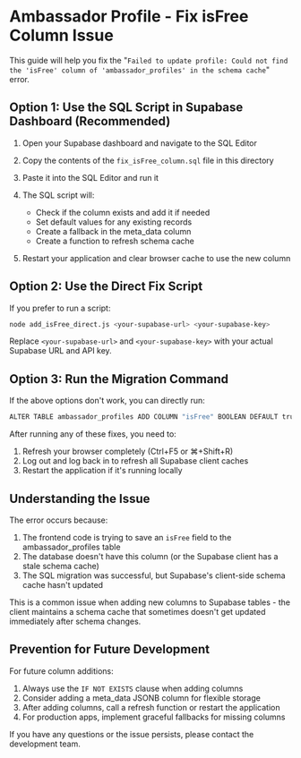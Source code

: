 # Ambassador Profile - Fix isFree Column Issue

This guide will help you fix the "`Failed to update profile: Could not find the 'isFree' column of 'ambassador_profiles' in the schema cache`" error.

## Option 1: Use the SQL Script in Supabase Dashboard (Recommended)

1. Open your Supabase dashboard and navigate to the SQL Editor
2. Copy the contents of the `fix_isFree_column.sql` file in this directory
3. Paste it into the SQL Editor and run it
4. The SQL script will:
   - Check if the column exists and add it if needed
   - Set default values for any existing records
   - Create a fallback in the meta_data column 
   - Create a function to refresh schema cache

5. Restart your application and clear browser cache to use the new column

## Option 2: Use the Direct Fix Script

If you prefer to run a script:

```bash
node add_isFree_direct.js <your-supabase-url> <your-supabase-key>
```

Replace `<your-supabase-url>` and `<your-supabase-key>` with your actual Supabase URL and API key.

## Option 3: Run the Migration Command

If the above options don't work, you can directly run:

```bash
ALTER TABLE ambassador_profiles ADD COLUMN "isFree" BOOLEAN DEFAULT true;
```

After running any of these fixes, you need to:

1. Refresh your browser completely (Ctrl+F5 or ⌘+Shift+R)
2. Log out and log back in to refresh all Supabase client caches
3. Restart the application if it's running locally

## Understanding the Issue

The error occurs because:

1. The frontend code is trying to save an `isFree` field to the ambassador_profiles table
2. The database doesn't have this column (or the Supabase client has a stale schema cache)
3. The SQL migration was successful, but Supabase's client-side schema cache hasn't updated

This is a common issue when adding new columns to Supabase tables - the client maintains a schema cache that sometimes doesn't get updated immediately after schema changes.

## Prevention for Future Development

For future column additions:

1. Always use the `IF NOT EXISTS` clause when adding columns
2. Consider adding a meta_data JSONB column for flexible storage
3. After adding columns, call a refresh function or restart the application
4. For production apps, implement graceful fallbacks for missing columns

If you have any questions or the issue persists, please contact the development team. 